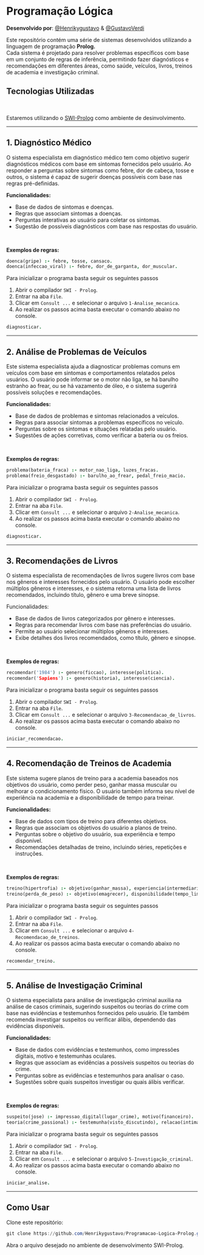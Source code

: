 # Programação Lógica

**Desenvolvido por**: [@Henrikygustavo](https://github.com/Henrikygustavo/) & [@GustavoVerdi](https://github.com/GustavoVerdi/)

Este repositório contém uma série de sistemas desenvolvidos utilizando a linguagem de programação **Prolog.** <br> Cada sistema é projetado para resolver problemas específicos com base em um conjunto de regras de inferência, permitindo fazer diagnósticos e recomendações em diferentes áreas, como saúde, veículos, livros, treinos de academia e investigação criminal.

## Tecnologias Utilizadas ##

<br>

Estaremos utilizando o [SWI-Prolog](https://drive.google.com/file/d/1KetZAmsPVHPx-6kBvDNN4bUgp2vvT0kq/view) como ambiente de desinvolvimento.

<hr>

## 1. Diagnóstico Médico ##
O sistema especialista em diagnóstico médico tem como objetivo sugerir diagnósticos médicos com base em sintomas fornecidos pelo usuário. Ao responder a perguntas sobre sintomas como febre, dor de cabeça, tosse e outros, o sistema é capaz de sugerir doenças possíveis com base nas regras pré-definidas.

**Funcionalidades:** <br>
- Base de dados de sintomas e doenças. <br>
- Regras que associam sintomas a doenças. <br>
- Perguntas interativas ao usuário para coletar os sintomas. <br>
- Sugestão de possíveis diagnósticos com base nas respostas do usuário. <br>
<br>

**Exemplos de regras:**

```prolog
doenca(gripe) :- febre, tosse, cansaco.
doenca(infeccao_viral) :- febre, dor_de_garganta, dor_muscular.
```
Para inicializar o programa basta seguir os seguintes passos <br>
1. Abrir o compilador ``` SWI - Prolog ```.
2. Entrar na aba ```File```. <br>
3. Clicar em ```Consult ...``` e selecionar o arquivo ```1-Analise_mecanica```. <br>
4. Ao realizar os passos acima basta executar o comando abaixo no console. <br>

```prolog
diagnosticar.
```

<hr>

## 2. Análise de Problemas de Veículos ##
Este sistema especialista ajuda a diagnosticar problemas comuns em veículos com base em sintomas e comportamentos relatados pelos usuários. O usuário pode informar se o motor não liga, se há barulho estranho ao frear, ou se há vazamento de óleo, e o sistema sugerirá possíveis soluções e recomendações.

**Funcionalidades:** <br>
- Base de dados de problemas e sintomas relacionados a veículos. <br>
- Regras para associar sintomas a problemas específicos no veículo. <br>
- Perguntas sobre os sintomas e situações relatadas pelo usuário. <br>
- Sugestões de ações corretivas, como verificar a bateria ou os freios. <br>
<br>

**Exemplos de regras:**

```prolog
problema(bateria_fraca) :- motor_nao_liga, luzes_fracas.
problema(freio_desgastado) :- barulho_ao_frear, pedal_freio_macio.
```
Para inicializar o programa basta seguir os seguintes passos <br>
1. Abrir o compilador ``` SWI - Prolog ```.
2. Entrar na aba ```File```. <br>
3. Clicar em ```Consult ...``` e selecionar o arquivo ```2-Analise_mecanica```. <br>
4. Ao realizar os passos acima basta executar o comando abaixo no console. <br>

```prolog
diagnosticar.
```

<hr>

## 3. Recomendações de Livros ##
O sistema especialista de recomendações de livros sugere livros com base nos gêneros e interesses fornecidos pelo usuário. O usuário pode escolher múltiplos gêneros e interesses, e o sistema retorna uma lista de livros recomendados, incluindo título, gênero e uma breve sinopse.

Funcionalidades: <br>
- Base de dados de livros categorizados por gênero e interesses. <br>
- Regras para recomendar livros com base nas preferências do usuário. <br>
- Permite ao usuário selecionar múltiplos gêneros e interesses. <br>
- Exibe detalhes dos livros recomendados, como título, gênero e sinopse. <br>
<br>

**Exemplos de regras:**

```prolog
recomendar('1984') :- genero(ficcao), interesse(politica).
recomendar('Sapiens') :- genero(historia), interesse(ciencia).
```
Para inicializar o programa basta seguir os seguintes passos <br>
1. Abrir o compilador ``` SWI - Prolog ```.
2. Entrar na aba ```File```. <br>
3. Clicar em ```Consult ...``` e selecionar o arquivo ```3-Recomendacao_de_livros```. <br>
4. Ao realizar os passos acima basta executar o comando abaixo no console. <br>

```prolog
iniciar_recomendacao.
```

<hr>

## 4. Recomendação de Treinos de Academia ##
Este sistema sugere planos de treino para a academia baseados nos objetivos do usuário, como perder peso, ganhar massa muscular ou melhorar o condicionamento físico. O usuário também informa seu nível de experiência na academia e a disponibilidade de tempo para treinar.

**Funcionalidades:** <br>
- Base de dados com tipos de treino para diferentes objetivos. <br>
- Regras que associam os objetivos do usuário a planos de treino. <br>
- Perguntas sobre o objetivo do usuário, sua experiência e tempo disponível. <br>
- Recomendações detalhadas de treino, incluindo séries, repetições e instruções. <br>
<br>

**Exemplos de regras:**

```prolog
treino(hipertrofia) :- objetivo(ganhar_massa), experiencia(intermediario).
treino(perda_de_peso) :- objetivo(emagrecer), disponibilidade(tempo_limitado).
```
Para inicializar o programa basta seguir os seguintes passos <br>
1. Abrir o compilador ``` SWI - Prolog ```.
2. Entrar na aba ```File```. <br>
3. Clicar em ```Consult ...``` e selecionar o arquivo ```4-Recomendacao_de_treinos```. <br>
4. Ao realizar os passos acima basta executar o comando abaixo no console. <br>

```prolog
recomendar_treino.
```

<hr>

## 5. Análise de Investigação Criminal ##
O sistema especialista para análise de investigação criminal auxilia na análise de casos criminais, sugerindo suspeitos ou teorias do crime com base nas evidências e testemunhos fornecidos pelo usuário. Ele também recomenda investigar suspeitos ou verificar álibis, dependendo das evidências disponíveis.

**Funcionalidades:** <br>
- Base de dados com evidências e testemunhos, como impressões digitais, motivo e testemunhas oculares. <br>
- Regras que associam as evidências a possíveis suspeitos ou teorias do crime. <br>
- Perguntas sobre as evidências e testemunhos para analisar o caso. <br>
- Sugestões sobre quais suspeitos investigar ou quais álibis verificar. <br>
<br>

**Exemplos de regras:**

```prolog
suspeito(jose) :- impressao_digital(lugar_crime), motivo(financeiro).
teoria(crime_passional) :- testemunha(visto_discutindo), relacao(intima).
```
Para inicializar o programa basta seguir os seguintes passos <br>
1. Abrir o compilador ``` SWI - Prolog ```.
2. Entrar na aba ```File```. <br>
3. Clicar em ```Consult ...``` e selecionar o arquivo ```5-Investigação_criminal```. <br>
4. Ao realizar os passos acima basta executar o comando abaixo no console. <br>

```prolog
iniciar_analise.
```

<hr>

## Como Usar

Clone este repositório:

```Powershell
git clone https://github.com/Henrikygustavo/Programacao-Logica-Prolog.git
```
Abra o arquivo desejado no ambiente de desenvolvimento SWI-Prolog.
